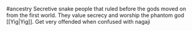   #ancestry
Secretive snake people that ruled before the gods moved on from the first world.
They value secrecy and worship the phantom god [[Yig|Yig]]. Get very offended when confused with nagaji